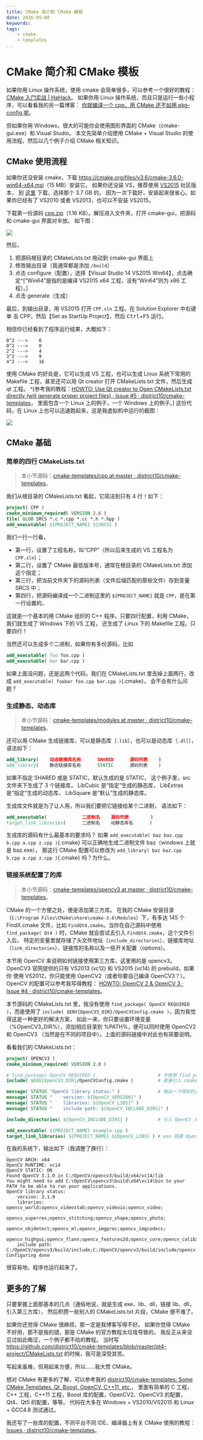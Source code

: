 ```yaml
---
title: CMake 简介和 CMake 模板
date: 2016-05-08
keywords:
tags:
    - cmake
    - templates
...
```


CMake 简介和 CMake 模板
=======================

如果你用 Linux 操作系统，使用 cmake 会简单很多，可以参考一个很好的教程：[CMake 入门实战 | HaHack](http://hahack.com/codes/cmake/)。
如果你用 Linux 操作系统，而且只是运行一些小程序，可以看看我的另一篇博客：
[你就编译一个 cpp，用 CMake 还不如用 pkg-config 呢](post-0035-pkg-config.html)。

但如果你用 Windows，很大的可能你会使用图形界面的 CMake（cmake-gui.exe）和 Visual Studio。
本文先简单介绍使用 CMake + Visual Studio 的使用流程，然后以几个例子介绍 CMake 相关知识。

## CMake 使用流程

如果你还没安装 cmake，下载 <https://cmake.org/files/v3.6/cmake-3.6.0-win64-x64.msi>（15 MB）安装它。
如果你还没装 VS，推荐使用 [VS2015](https://www.visualstudio.com/products/visual-studio-community-vs) 社区版本，
到 [这里](https://www.microsoft.com/zh-CN/download/details.aspx?id=48146) 下载，选择那个 3.7 GB 的。
因为一次下载好，安装起来很省心。如果你已经有了 VS2010 或者 VS2013，也可以不安装 VS2015。

下载第一份源码 [cpp.zip](http://whudoc.qiniudn.com/2016/cpp.zip)（1.16 KB）。解压进入文件夹，打开 cmake-gui，把源码和 cmake-gui 界面对半放。
如下图：

![](http://whudoc.qiniudn.com/2016/2016-07-12_10-25-15.png)

然后，

1.  把源码根目录的 CMakeLists.txt 拖动到 cmake-gui 界面上
2.  修改输出目录（我通常都是添加 `/build`）
3.  点击 configure（配置），选择【Visual Studio 14 VS2015 Win64】，点击确定^[“Win64”是指的是编译 VS2015 x64 工程，没有“Win64”则为 x86 工程）。]
4.  点击 generate（生成）

最后，到输出目录，用 VS2015 打开 `CPP.sln` 工程。在 Solution Explorer 中右键单
击 CPP，然后【Set as StartUp Project】，然后 <kbd>Ctrl</kbd>+<kbd>F5</kbd> 运行。

相信你已经看到了程序运行结果，大概如下：

```
0^2 --->    0
0^2 --->    0
2^2 --->    4
3^2 --->    9
4^2 --->    16
```

使用 CMake 的好处是，它可以生成 VS 工程，也可以生成 Linux 系统下常用的 Makefile
工程，甚至还可以用 Qt creator 打开 CMakeLists.txt 文件，然后生成 qt 工程。
^[参考我的教程：[HOWTO: Use Qt creator to Open CMakeLists.txt directly (will
generate proper project files) · Issue #5 · district10/cmake-templates](https://github.com/district10/cmake-templates/issues/5)，
里面包含一个 Linux 上的例子，一个 Windows 上的例子。]
这份代码，在 Linux 上也可以迅速跑起来，这是我虚拟机中运行的截图：

![](http://whudoc.qiniudn.com/2016/VirtualBox_2016-07-12_10-52-13.png)

## CMake 基础

### 简单的四行 CMakeLists.txt

>   本小节源码：[cmake-templates/cpp at master · district10/cmake-templates](https://github.com/district10/cmake-templates/tree/master/cpp)。

我们从根目录的 CMakeLists.txt 看起，它简洁到只有 4 行！如下：

```cmake
project( CPP )
cmake_minimum_required( VERSION 2.6 )
file( GLOB SRCS *.c *.cpp *.cc *.h *.hpp )
add_executable( ${PROJECT_NAME} ${SRCS} )
```

我们一行一行看，

-   第一行，设置了工程名称，叫“CPP”（所以后来生成的 VS 工程名为 `CPP.sln`）；
-   第二行，设置了 CMake 最低版本号，通常在根目录的 CMakeLists.txt 添加这个指定；
-   第三行，把当前文件夹下的源码列表（文件后缀匹配的那些文件）存到变量 SRCS 中；
-   第四行，把源码编译成一个二进制这里的 `${PROJECT_NAME}` 就是 `CPP`，是在第一行设置的。

这就是一个基本的用 CMake 组织的 C++ 程序。只要四行配置，利用 CMake，我们就生成了 Windows 下的 VS 工程，
还生成了 Linux 下的 Makefile 工程。只要四行！

当然还可以生成多个二进制，如果你有多份源码，比如

```cmake
add_executable( foo foo.cpp )
add_executable( bar bar.cpp )
```

如果上面没问题，还是这两个代码，我们在 CMakeLists.txt 里去掉上面两行，改成 `add_executable( foobar foo.cpp bar.cpp )`{.cmake}，
会不会有什么问题？

### 生成静态、动态库

>   本小节源码：[cmake-templates/modules at master · district10/cmake-templates](https://github.com/district10/cmake-templates/tree/master/modules)。

还可以用 CMake 生成链接库，可以是静态库（`.lib`），也可以是动态库（`.dll`），语法如下：

```cmake
add_library(    动态链接库名称      SHARED      源码列表    )
add_library(    静态链接库名称      STATIC      源码列表    )
```

如果不指定 SHARED 或是 STATIC，默认生成的是 STATIC，
这个例子里，src 文件夹下生成了 3 个链接库，
LibCubic 是“指定”生成的静态库，
LibExtras 是“指定”生成的动态库，
LibSquare 是“默认”生成的静态库。

生成库文件就是为了让人用，所以我们要把它链接给某个二进制，
语法如下：

```cmake
add_executable(             二进制名    源码列表        )
target_link_libraries(      二进制名    动静态库名      )
```

生成库的源码有什么最基本的要求吗？
如果 `add_executable( baz baz.cpp b.cpp a.cpp z.cpp )`{.cmake} 可以正确地生成二进制文件 baz（windows 上就是 baz.exe），
那这行 CMake 配置可以修改为 `add_library( baz baz.cpp b.cpp a.cpp z.cpp )`{.cmake} 吗？为什么。

### 链接系统配置了的库

>   本小节源码：[cmake-templates/opencv3 at master · district10/cmake-templates](https://github.com/district10/cmake-templates/tree/master/opencv3)。

CMake 的一个方便之处，便是添加第三方库。
在我的 CMake 安装目录（`C:\Program Files\CMake\share\cmake-3.6\Modules`）下，有多达 145 个 FindX.cmake 文件，比如
`FindQt4.cmake`。当你在自己源码中使用 `find_package( Qt4 )` 时，CMake 就会尝试去引入 `FindQt4.cmake`，这个文件引入后，
特定的变量里就存储了头文件地址（`include_directories`）、链接库地址（`link_directories`）、链接库的名称以及一些开关配置（options）。

本节用 OpenCV 来说明如何链接使用第三方库，这里用的是 opencv3。
OpenCV3 官网提供的只有 VS2013 (vc12) 和 VS2015 (vc14) 的 prebuild，如果你
使用 VS2012，你只能使用 OpenCV2（或者你要自己编译 OpenCV3？）。
OpenCV 的配置可以参考我写得教程：
[HOWTO: OpenCV 2 & OpenCV 3 · Issue #4 · district10/cmake-templates](https://github.com/district10/cmake-templates/issues/4)。

本节源码的 CMakeLists.txt 里，我没有使用 `find_package( OpenCV REQUIRED )`，而是使用了
`include( $ENV{OpenCV3_DIR}/OpenCVConfig.cmake )`，因为我觉得这是一种更好的解决方案，
如此一来，你只要设置环境变量（%OpenCV3_DIR%），添加相应目录到 %PATH%，便可以同时使用 OpenCV2 和 OpenCV3
（当然是在不同的项目中）。上面的源码链接中对此也有简要说明。

看看我们的 CMakeLists.txt：

```cmake
project( OPENCV3 )
cmake_minimum_required( VERSION 2.8 )

# find_package( OpenCV REQUIRED )                       # 不使用 find_package
include( $ENV{OpenCV3_DIR}/OpenCVConfig.cmake )         # 直接引入 cmake 文件

message( STATUS "OpenCV library status:" )              # 输出一下得到的变量
message( STATUS "    version: ${OpenCV_VERSION}" )
message( STATUS "    libraries: ${OpenCV_LIBS}" )
message( STATUS "    include path: ${OpenCV_INCLUDE_DIRS}" )

include_directories( ${OpenCV_INCLUDE_DIRS} )           # 引入 OpenCV 头文件目录

add_executable( ${PROJECT_NAME} example.cpp )
target_link_libraries( ${PROJECT_NAME} ${OpenCV_LIBS} ) # exe 链接 OpenCV
```

在我的系统下，输出如下（我调整了换行）：

```
OpenCV ARCH: x64
OpenCV RUNTIME: vc14
OpenCV STATIC: ON
Found OpenCV 3.1.0 in C:/OpenCV/opencv3/build/x64/vc14/lib
You might need to add C:\OpenCV\opencv3\build\x64\vc14\bin to your PATH to be able to run your applications.
OpenCV library status:
    version: 3.1.0
    libraries:  opencv_world;opencv_videostab;opencv_videoio;opencv_video;
                opencv_superres;opencv_stitching;opencv_shape;opencv_photo;
                opencv_objdetect;opencv_ml;opencv_imgproc;opencv_imgcodecs;
                opencv_highgui;opencv_flann;opencv_features2d;opencv_core;opencv_calib3d
    include path: C:/OpenCV/opencv3/build/include;C:/OpenCV/opencv3/build/include/opencv
Configuring done
```

很容易地，程序也运行起来了。

## 更多的了解

只要掌握上面那基本的几点（通俗地说，就是生成 exe、lib、dll，链接 lib、dll，引入第三方库），
然后积攒一些别人的 CMakeLists.txt 片段，CMake 便不难了。

如果你还觉得 CMake 很麻烦，那一定是我博客写得不好。
如果你觉得 CMake 不好用，那不是我的错，那是 CMake 的官方教程太垃圾导致的，
我反正从来没见过如此晦涩，一个例子都不给的教程。
当时写 <https://github.com/district10/cmake-templates/blob/master/qt4-project/CMakeLists.txt> 的时候，我可是深受其苦。

写起来虽难，但用起来方便，所以……我大赞 CMake。

想对 CMake 有更多的了解，可以参考我的 [district10/cmake-templates: Some CMake
Templates. Qt, Boost, OpenCV, C++11, etc.](https://github.com/district10/cmake-templates)，
里面有简单的 C 工程，C++ 工程，C++11 工程，Boost 库的配置，OpenCV2、OpenCV3 的配置，Qt4、Qt5 的配置，等等。
代码在大多在 Windows + VS2010/VS2015 和 Linux + GCC4.8 测试通过。

我还写了一些库的配置，不同平台不同 IDE、编译器上有关 CMake 使用的教程：
[Issues · district10/cmake-templates](https://github.com/district10/cmake-templates/issues)。
